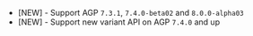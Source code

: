 - [NEW] - Support AGP `7.3.1`, `7.4.0-beta02` and `8.0.0-alpha03`
- [NEW] - Support new variant API on AGP `7.4.0` and up